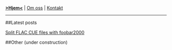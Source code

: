 <link rel="stylesheet" type="text/css" href="/custom.css">

[__>Hjem<__](index.md) | [Om oss](om.md) | [Kontakt](kontakt.md)

---

##Latest posts

[Split FLAC CUE files with foobar2000](blog/splitflacfoobar.md)

##Other
(under construction)
